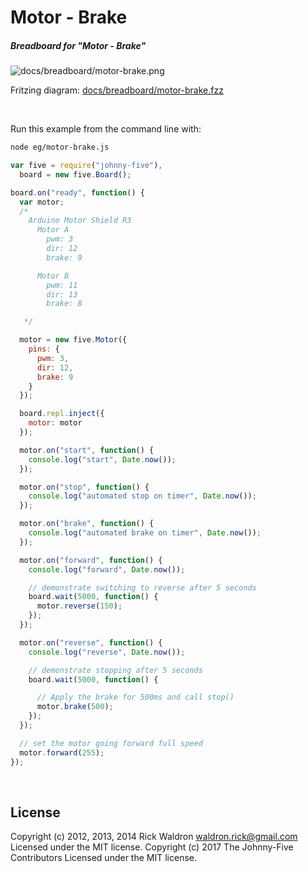 <!--remove-start-->

# Motor - Brake

<!--remove-end-->






##### Breadboard for "Motor - Brake"



![docs/breadboard/motor-brake.png](breadboard/motor-brake.png)<br>

Fritzing diagram: [docs/breadboard/motor-brake.fzz](breadboard/motor-brake.fzz)

&nbsp;




Run this example from the command line with:
```bash
node eg/motor-brake.js
```


```javascript
var five = require("johnny-five"),
  board = new five.Board();

board.on("ready", function() {
  var motor;
  /*
    Arduino Motor Shield R3
      Motor A
        pwm: 3
        dir: 12
        brake: 9

      Motor B
        pwm: 11
        dir: 13
        brake: 8

   */

  motor = new five.Motor({
    pins: {
      pwm: 3,
      dir: 12,
      brake: 9
    }
  });

  board.repl.inject({
    motor: motor
  });

  motor.on("start", function() {
    console.log("start", Date.now());
  });

  motor.on("stop", function() {
    console.log("automated stop on timer", Date.now());
  });

  motor.on("brake", function() {
    console.log("automated brake on timer", Date.now());
  });

  motor.on("forward", function() {
    console.log("forward", Date.now());

    // demonstrate switching to reverse after 5 seconds
    board.wait(5000, function() {
      motor.reverse(150);
    });
  });

  motor.on("reverse", function() {
    console.log("reverse", Date.now());

    // demonstrate stopping after 5 seconds
    board.wait(5000, function() {

      // Apply the brake for 500ms and call stop()
      motor.brake(500);
    });
  });

  // set the motor going forward full speed
  motor.forward(255);
});

```








&nbsp;

<!--remove-start-->

## License
Copyright (c) 2012, 2013, 2014 Rick Waldron <waldron.rick@gmail.com>
Licensed under the MIT license.
Copyright (c) 2017 The Johnny-Five Contributors
Licensed under the MIT license.

<!--remove-end-->
